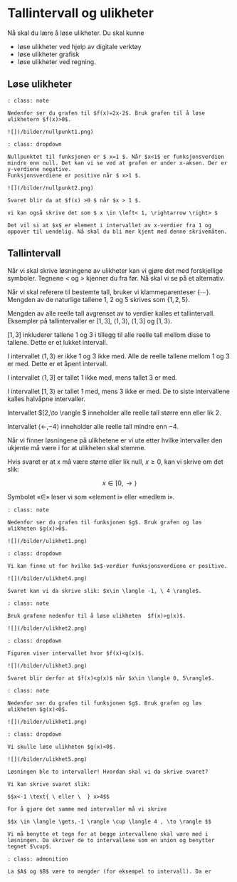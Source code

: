 # Tallintervall og ulikheter

Nå skal du lære å løse ulikheter. Du skal kunne

* løse ulikheter ved hjelp av digitale verktøy
* løse ulikheter grafisk
* løse ulikheter ved regning.

## Løse ulikheter

```{admonition} Oppgave 1
: class: note

Nedenfor ser du grafen til $f(x)=2x-2$. Bruk grafen til å løse ulikhetern $f(x)>0$. 

![](/bilder/nullpunkt1.png)

```

```{admonition} Løsning  
: class: dropdown

Nullpunktet til funksjonen er $ x=1 $. Når $x<1$ er funksjonsverdien mindre enn null. Det kan vi se ved at grafen er under x-aksen. Der er y-verdiene negative. 
Funksjonsverdiene er positive når $ x>1 $.

![](/bilder/nullpunkt2.png)

Svaret blir da at $f(x) >0 $ når $x > 1 $.

vi kan også skrive det som $ x \in \left< 1, \rightarrow \right> $

Det vil si at $x$ er element i intervallet av x-verdier fra 1 og oppover til uendelig. Nå skal du bli mer kjent med denne skrivemåten.

```

## Tallintervall

Når vi skal skrive løsningene av ulikheter kan vi gjøre det med forskjellige symboler. Tegnene < og > kjenner du fra før. Nå skal vi se på et alternativ.

Når vi skal referere til bestemte tall, bruker vi klammeparenteser $\{\cdots\}$. Mengden av de naturlige tallene $1$, $2$ og $5$ skrives som $\{1,2,5\}$.

Mengden av alle reelle tall avgrenset av to verdier kalles et tallintervall. Eksempler på tallintervaller er $[1,3]$, $\langle 1,3\rangle$, $\langle 1,3]$ og $[1,3\rangle$. 

$[1,3]$ inkluderer tallene $1$ og $3$ i tillegg til alle reelle tall mellom disse to tallene. Dette er et lukket intervall.

I intervallet $\langle 1,3\rangle$ er ikke  $1$ og $3$ ikke med. Alle de reelle tallene mellom $1$ og $3$ er med. Dette er et åpent intervall. 

I intervallet $\langle 1,3]$ er tallet $1$ ikke med, mens tallet $3$ er med.

I intervallet  $[1,3\rangle$ er tallet $1$ med, mens $3$ ikke er med. De to siste intervallene kalles halvåpne intervaller.  

Intervallet $[2,\to \rangle $ inneholder alle reelle tall større enn eller lik $2$.

Intervallet $\langle \gets, -4 \rangle$ inneholder alle reelle tall mindre enn $−4$.

Når vi finner løsningene på ulikhetene er vi ute etter hvilke intervaller den ukjente må være i for at ulikheten skal stemme.

Hvis svaret er at x må være større eller lik null, $x \geq 0$, kan vi skrive om det slik: 

$$x \in [0,\to \rangle $$

Symbolet «$\in$» leser vi som «element i» eller «medlem i».


```{admonition} Oppgave 4
: class: note

Nedenfor ser du grafen til funksjonen $g$. Bruk grafen og løs ulikheten $g(x)>0$. 

![](/bilder/ulikhet1.png)

```

```{admonition} Løsning
: class: dropdown

Vi kan finne ut for hvilke $x$-verdier funksjonsverdiene er positive. 

![](/bilder/ulikhet4.png)

Svaret kan vi da skrive slik: $x\in \langle -1, \ 4 \rangle$. 
```

```{admonition} Oppgave 3
: class: note

Bruk grafene nedenfor til å løse ulikheten  $f(x)>g(x)$. 

![](/bilder/ulikhet2.png)

```

```{admonition} Løsning
: class: dropdown

Figuren viser intervallet hvor $f(x)<g(x)$. 

![](/bilder/ulikhet3.png)

Svaret blir derfor at $f(x)<g(x)$ når $x\in \langle 0, 5\rangle$. 

```

```{admonition} Oppgave 2
: class: note

Nedenfor ser du grafen til funksjonen $g$. Bruk grafen og løs ulikheten $g(x)<0$. 

![](/bilder/ulikhet1.png)

```


```{admonition} Løsning
: class: dropdown

Vi skulle løse ulikheten $g(x)<0$. 

![](/bilder/ulikhet5.png)

Løsningen ble to intervaller! Hvordan skal vi da skrive svaret?

Vi kan skrive svaret slik:

$$x<-1 \text{ \ eller \  } x>4$$

For å gjøre det samme med intervaller må vi skrive

$$x \in \langle \gets,-1 \rangle \cup \langle 4 , \to \rangle $$

Vi må benytte et tegn for at begge intervallene skal være med i løsningen. Da skriver de to intervallene som en union og benytter tegnet $\cup$.

```

```{admonition} Union og snitt 
: class: admonition

La $A$ og $B$ være to mengder (for eksempel to intervall). Da er


```
